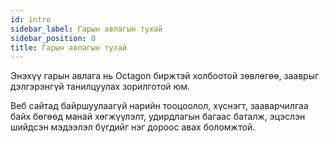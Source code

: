 ```yaml
---
id: intro
sidebar_label: Гарын авлагын тухай
sidebar_position: 0
title: Гарын авлагын тухай
---
```


Энэхүү гарын авлага нь Octagon биржтэй холбоотой зөвлөгөө, зааврыг дэлгэрэнгүй танилцуулах зорилготой юм.

Веб сайтад байршуулаагүй нарийн тооцоолол, хүснэгт, зааварчилгаа байх бөгөөд манай хөгжүүлэлт, удирдлагын багаас баталж, эцэслэн шийдсэн мэдээлэл бүгдийг нэг дороос авах боломжтой.